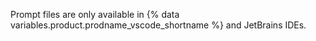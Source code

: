 Prompt files are only available in {% data variables.product.prodname_vscode_shortname %} and JetBrains IDEs.
